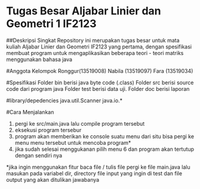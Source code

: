 # Tugas Besar Aljabar Linier dan Geometri 1 IF2123
##Deskripsi Singkat
Repository ini merupakan tugas besar untuk mata kuliah Aljabar Linier dan Geometri IF2123 yang pertama, dengan spesifikasi membuat program untuk mengaplikasikan beberapa teori - teori matriks menggunakan bahasa java

#Anggota Kelompok
Ronggur(13519008)
Nabila (13519097) 
Fara (13519034)

#Spesifikasi 
Folder bin berisi java byte code (.class) 
Folder src berisi source code dari program java 
Folder test berisi data uji. 
Folder doc berisi laporan 

#library/depedencies
java.util.Scanner
java.io.*

#Cara Menjalankan
1. pergi ke src/main.java lalu compile program tersebut
2. eksekusi program tersebur
3. program akan memberikan ke console suatu menu dari situ bisa pergi ke menu menu tersebut untuk mencoba program*
4. jika sudah selesai menggukanan pilih menu 6 dan program akan tertutup dengan sendiri nya

*jika ingin menggunakan fitur baca file / tulis file
pergi ke file main.java lalu masukan pada variabel dir, directory file input yang ingin di test dan file output yang akan ditulikan jawabanya

